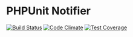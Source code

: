 # PHPUnit Notifier

[![Build Status](https://travis-ci.org/MehrAlsNix/phpunit-notifier.svg?branch=develop)](https://travis-ci.org/MehrAlsNix/phpunit-notifier) [![Code Climate](https://codeclimate.com/github/MehrAlsNix/phpunit-notifier/badges/gpa.svg)](https://codeclimate.com/github/MehrAlsNix/phpunit-notifier) [![Test Coverage](https://codeclimate.com/github/MehrAlsNix/phpunit-notifier/badges/coverage.svg)](https://codeclimate.com/github/MehrAlsNix/phpunit-notifier/coverage)
